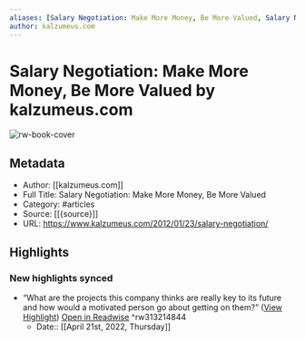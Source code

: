 ```yaml
---
aliases: [Salary Negotiation: Make More Money, Be More Valued, Salary Negotiation: Make More Money, Be More Valued]
author: kalzumeus.com
---
```

# Salary Negotiation: Make More Money, Be More Valued by kalzumeus.com

![rw-book-cover](https://readwise-assets.s3.amazonaws.com/static/images/article1.be68295a7e40.png)

## Metadata
- Author: [[kalzumeus.com]]
- Full Title: Salary Negotiation: Make More Money, Be More Valued
- Category: #articles
- Source: [[{source}]]
- URL: https://www.kalzumeus.com/2012/01/23/salary-negotiation/

## Highlights
### New highlights synced
- “What are the projects this company thinks are really key to its future and how would a motivated person go about getting on them?” ([View Highlight](https://read.readwise.io/read/01g160wrdjnr9jht2e9ydn2mav)) [Open in Readwise](https://readwise.io/open/313214844) ^rw313214844
    - Date:: [[April 21st, 2022, Thursday]]
